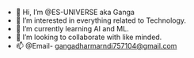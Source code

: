 - 👋 Hi, I’m @ES-UNIVERSE aka Ganga
- 👀 I’m interested in everything related to Technology.
- 🌱 I’m currently learning AI and ML.
- 💞️ I’m looking to collaborate with like minded.
- 📫 @Email- gangadharmarndi757104@gmail.com
<!---
ES-UNIVERSE/ES-UNIVERSE is a ✨ special ✨ repository because its `README.md` (this file) appears on your GitHub profile.
You can click the Preview link to take a look at your changes.
--->
